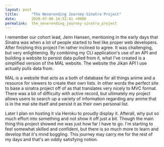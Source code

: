 ```yaml
---
layout: post
title:      "The Neverending Journey-Sinatra Project"
date:       2020-07-08 14:52:41 +0000
permalink:  the_neverending_journey-sinatra_project
---
```


I remember our cohort lead, Jenn Hansen, mentioning in the early days that Sinatra was when a lot of people started to feel like proper web developers. After finishing this project I'm rather inclined to agree. It was challenging, but very enlightening. By combining my CLI  application's use of an API and building a website to persist data pulled from it, what I've created is a simplified version of the MAL website. The website the Jikan API I use actually pulls data from. 

MAL is a website that acts as a both of database for all things anime and a resource for viewers to create their own lists. In other words the perfect site to base a sinatra project off of as that translates very nicely to MVC format. There was a bit of difficulty with active record, but ultimately my project allows users to search up a variety of information regarding any anime that is in the mal site itself and persist it as their own personal list. 

Later I plan on hosting it via Heroku to proudly display it. Afterall, why put so much effort into something and not show it off just a bit. Though the main thing this project showed me was just how far I have to go. I'm starting to feel somewhat skilled and confident, but there is so much more to learn and develop that it's mind boggling. This journey may carry me for the rest of my days and that's an oddly satisfying notion.

